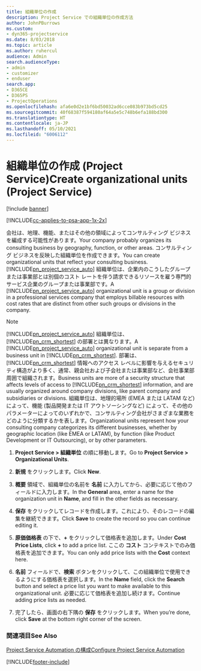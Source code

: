 ```yaml
---
title: 組織単位の作成
description: Project Service での組織単位の作成方法
author: JohnPBurrows
ms.custom:
- dyn365-projectservice
ms.date: 8/03/2018
ms.topic: article
ms.author: ruhercul
audience: Admin
search.audienceType:
- admin
- customizer
- enduser
search.app:
- D365CE
- D365PS
- ProjectOperations
ms.openlocfilehash: afa6e0d2e1bf6bd50032ad6cce083b973bd5cd25
ms.sourcegitcommit: 40f68387f594180af64a5e5c748b6efa188bd300
ms.translationtype: HT
ms.contentlocale: ja-JP
ms.lasthandoff: 05/10/2021
ms.locfileid: "6006112"
---
```

# <a name="create-organizational-units-project-service"></a><span data-ttu-id="99681-103">組織単位の作成 (Project Service)</span><span class="sxs-lookup"><span data-stu-id="99681-103">Create organizational units (Project Service)</span></span>

[!include [banner](../includes/psa-now-project-operations.md)]

[!INCLUDE[cc-applies-to-psa-app-1x-2x](../includes/cc-applies-to-psa-app-1x-2x.md)]

<span data-ttu-id="99681-104">会社は、地理、機能、またはその他の領域によってコンサルティング ビジネスを編成する可能性があります。</span><span class="sxs-lookup"><span data-stu-id="99681-104">Your company probably organizes its consulting business by geography, function, or other areas.</span></span> <span data-ttu-id="99681-105">コンサルティング ビジネスを反映した組織単位を作成できます。</span><span class="sxs-lookup"><span data-stu-id="99681-105">You can create organizational units that reflect your consulting business.</span></span> <span data-ttu-id="99681-106">[!INCLUDE[pn_project_service_auto](../includes/pn-project-service-auto.md)] 組織単位は、企業内のこうしたグループまたは事業部とは別個のコスト レートを伴う請求できるリソースを雇う専門的サービス企業のグループまたは事業部です。</span><span class="sxs-lookup"><span data-stu-id="99681-106">A [!INCLUDE[pn_project_service_auto](../includes/pn-project-service-auto.md)] organizational unit is a group or division in a professional services company that employs billable resources with cost rates that are distinct from other such groups or divisions in the company.</span></span>  
  
> [!NOTE]
>  <span data-ttu-id="99681-107">[!INCLUDE[pn_project_service_auto](../includes/pn-project-service-auto.md)] 組織単位は、[!INCLUDE[pn_crm_shortest](../includes/pn-crm-shortest.md)] の部署とは異なります。</span><span class="sxs-lookup"><span data-stu-id="99681-107">A [!INCLUDE[pn_project_service_auto](../includes/pn-project-service-auto.md)] organizational unit is separate from a business unit in [!INCLUDE[pn_crm_shortest](../includes/pn-crm-shortest.md)].</span></span> <span data-ttu-id="99681-108">部署は、[!INCLUDE[pn_crm_shortest](../includes/pn-crm-shortest.md)] 情報へのアクセス レベルに影響を与えるセキュリティ構造がより多く、通常、親会社および子会社または事業部など、会社事業部周囲で組織されます。</span><span class="sxs-lookup"><span data-stu-id="99681-108">Business units are more of a security structure that affects levels of access to [!INCLUDE[pn_crm_shortest](../includes/pn-crm-shortest.md)] information, and are usually organized around company divisions, like parent company and subsidiaries or divisions.</span></span> <span data-ttu-id="99681-109">組織単位は、地理的場所 (EMEA または LATAM など) によって、機能 (製品開発または IT アウトソーシングなど) によって、その他のパラメーターによってのいずれかで、コンサルティング会社がさまざまな業務をどのように分類するかを表します。</span><span class="sxs-lookup"><span data-stu-id="99681-109">Organizational units represent how your consulting company categorizes its different businesses, whether by geographic location (like EMEA or LATAM), by function (like Product Development or IT Outsourcing), or by other parameters.</span></span>  
  
1.  <span data-ttu-id="99681-110">**Project Service > 組織単位** の順に移動します。</span><span class="sxs-lookup"><span data-stu-id="99681-110">Go to **Project Service > Organizational Units**.</span></span>  
  
2.  <span data-ttu-id="99681-111">**新規** をクリックします。</span><span class="sxs-lookup"><span data-stu-id="99681-111">Click **New**.</span></span>  
  
3.  <span data-ttu-id="99681-112">**概要** 領域で、組織単位の名前を **名前** に入力してから、必要に応じて他のフィールドに入力します。</span><span class="sxs-lookup"><span data-stu-id="99681-112">In the **General** area, enter a name for the organization unit in **Name**, and fill in the other fields as necessary.</span></span>  
  
4.  <span data-ttu-id="99681-113">**保存** をクリックしてレコードを作成します。これにより、そのレコードの編集を継続できます。</span><span class="sxs-lookup"><span data-stu-id="99681-113">Click **Save** to create the record so you can continue editing it.</span></span>  
  
5.  <span data-ttu-id="99681-114">**原価価格表** の下で、**+** をクリックして価格表を追加します。</span><span class="sxs-lookup"><span data-stu-id="99681-114">Under **Cost Price Lists**, click **+** to add a price list.</span></span> <span data-ttu-id="99681-115">ここの **コスト** コンテキストでのみ価格表を追加できます。</span><span class="sxs-lookup"><span data-stu-id="99681-115">You can only add price lists with the **Cost** context here.</span></span>  
  
6.  <span data-ttu-id="99681-116">**名前** フィールドで、**検索** ボタンをクリックして、この組織単位で使用できるようにする価格表を選択します。</span><span class="sxs-lookup"><span data-stu-id="99681-116">In the **Name** field, click the **Search** button and select a price list you want to make available to this organizational unit.</span></span> <span data-ttu-id="99681-117">必要に応じて価格表を追加し続けます。</span><span class="sxs-lookup"><span data-stu-id="99681-117">Continue adding price lists as needed.</span></span>  
  
7.  <span data-ttu-id="99681-118">完了したら、画面の右下隅の **保存** をクリックします。</span><span class="sxs-lookup"><span data-stu-id="99681-118">When you’re done, click **Save** at the bottom right corner of the screen.</span></span>  
  
### <a name="see-also"></a><span data-ttu-id="99681-119">関連項目</span><span class="sxs-lookup"><span data-stu-id="99681-119">See Also</span></span>  
 [<span data-ttu-id="99681-120">Project Service Automation の構成</span><span class="sxs-lookup"><span data-stu-id="99681-120">Configure Project Service Automation</span></span>](../psa/configure.md)


[!INCLUDE[footer-include](../includes/footer-banner.md)]